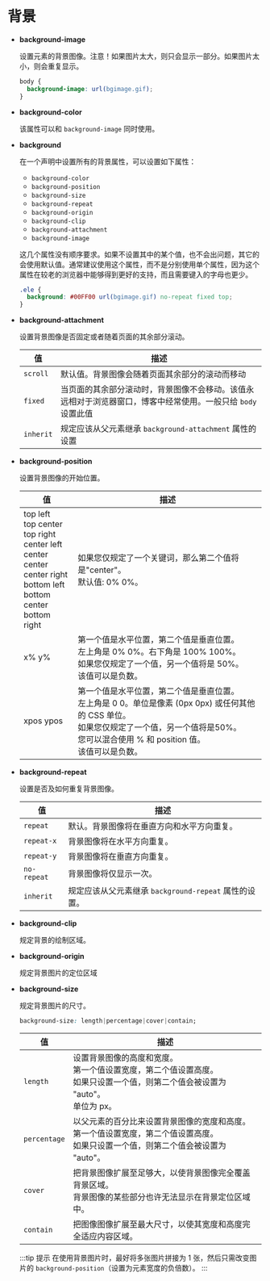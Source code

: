 
# 背景

- **background-image**  

  设置元素的背景图像。注意！如果图片太大，则只会显示一部分。如果图片太小，则会重复显示。

  ```css
  body { 
    background-image: url(bgimage.gif);
  }
  ```

- **background-color**  

  该属性可以和 `background-image` 同时使用。

- **background**  

  在一个声明中设置所有的背景属性，可以设置如下属性：  
  
    - `background-color`
    - `background-position`
    - `background-size`
    - `background-repeat`
    - `background-origin`
    - `background-clip`
    - `background-attachment`
    - `background-image`

  这几个属性没有顺序要求。如果不设置其中的某个值，也不会出问题，其它的会使用默认值。通常建议使用这个属性，而不是分别使用单个属性，因为这个属性在较老的浏览器中能够得到更好的支持，而且需要键入的字母也更少。

  ```css
  .ele { 
    background: #00FF00 url(bgimage.gif) no-repeat fixed top;
  }
  ```

- **background-attachment**  

  设置背景图像是否固定或者随着页面的其余部分滚动。

  |值|描述|
  |---|---|
  |`scroll`|默认值。背景图像会随着页面其余部分的滚动而移动|
  |`fixed`|当页面的其余部分滚动时，背景图像不会移动。该值永远相对于浏览器窗口，博客中经常使用。一般只给 `body` 设置此值|
  |`inherit`|规定应该从父元素继承 `background-attachment` 属性的设置|

- **background-position**  

  设置背景图像的开始位置。

  |值|描述|
  |---|---|
  |top left<br>top center<br>top right<br>center left<br>center center<br>center right<br>bottom left<br>bottom center<br>bottom right|如果您仅规定了一个关键词，那么第二个值将是"center"。<br>默认值: 0% 0%。|
  |x% y%|第一个值是水平位置，第二个值是垂直位置。<br>左上角是 0% 0%。右下角是 100% 100%。<br>如果您仅规定了一个值，另一个值将是 50%。<br>该值可以是负数。|
  |xpos ypos|第一个值是水平位置，第二个值是垂直位置。<br>左上角是 0 0。单位是像素 (0px 0px) 或任何其他的 CSS 单位。<br>如果您仅规定了一个值，另一个值将是50%。<br>您可以混合使用 % 和 position 值。<br>该值可以是负数。|

- **background-repeat**  

  设置是否及如何重复背景图像。

  |值|描述|
  |---|---|
  |`repeat`|默认。背景图像将在垂直方向和水平方向重复。|
  |`repeat-x`|背景图像将在水平方向重复。|
  |`repeat-y`|背景图像将在垂直方向重复。|
  |`no-repeat`|背景图像将仅显示一次。|
  |`inherit`|规定应该从父元素继承 `background-repeat` 属性的设置。|

- **background-clip**  

  规定背景的绘制区域。

- **background-origin**  

  规定背景图片的定位区域

- **background-size**  

  规定背景图片的尺寸。

  ```css
  background-size: length|percentage|cover|contain;
  ```

  |值|描述|
  |---|---|
  |`length`|设置背景图像的高度和宽度。<br>第一个值设置宽度，第二个值设置高度。<br>如果只设置一个值，则第二个值会被设置为 "auto"。<br>单位为 px。|
  |`percentage`|以父元素的百分比来设置背景图像的宽度和高度。<br>第一个值设置宽度，第二个值设置高度。<br>如果只设置一个值，则第二个值会被设置为 "auto"。|
  |`cover`|把背景图像扩展至足够大，以使背景图像完全覆盖背景区域。<br>背景图像的某些部分也许无法显示在背景定位区域中。|
  |`contain`|把图像图像扩展至最大尺寸，以使其宽度和高度完全适应内容区域。|


  :::tip 提示
  在使用背景图片时，最好将多张图片拼接为 1 张，然后只需改变图片的 `background-position`（设置为元素宽度的负倍数）。
  :::

